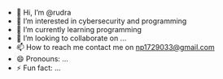- 👋 Hi, I’m @rudra
- 👀 I’m interested in cybersecurity and programming 
- 🌱 I’m currently learning programming
- 💞️ I’m looking to collaborate on ...
- 📫 How to reach me contact me on np1729033@gmail.com
- 😄 Pronouns: ...
- ⚡ Fun fact: ...

<!---
rudra099877/rudra099877 is a ✨ special ✨ repository because its `README.md` (this file) appears on your GitHub profile.
You can click the Preview link to take a look at your changes.
--->
